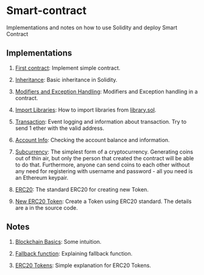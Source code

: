 # Smart-contract

Implementations and notes on how to use Solidity and deploy Smart Contract

## Implementations

1. [First contract](../master/firstContract.sol): Implement simple contract.

2. [Inheritance](../master/Inheritance.sol): Basic inheritance in Solidity.

3. [Modifiers and Exception Handling](../master/CustomModifiersErrorHandling.sol): Modifiers and Exception handling in a contract.

4. [Import Libraries](../master/ImportLibraries.sol): How to import libraries from [library.sol](../blob/master/library.sol).

5. [Transaction](../master/transaction.sol): Event logging and information about transaction. Try to send 1 ether with the valid address.

6. [Account Info](../master/accountInfo.sol): Checking the account balance and information.

7. [Subcurrency](../master/subCurrency): The simplest form of a cryptocurrency. Generating coins out of thin air, but only the person that created the contract will be able to do that. Furthermore, anyone can send coins to each other without any need for registering with username and password - all you need is an Ethereum keypair. 

8. [ERC20](../master/ERC20.sol): The standard ERC20 for creating new Token.

9. [New ERC20 Token](../master/MyFirstToken.sol): Create a Token using ERC20 standard. The details are a in the source code.

## Notes

1. [Blockchain Basics](http://solidity.readthedocs.io/en/v0.4.24/introduction-to-smart-contracts.html): Some intuition.

2. [Fallback function](../master/fallback.md): Explaining fallback function.

3. [ERC20 Tokens](https://www.youtube.com/watch?v=cqZhNzZoMh8): Simple explanation for ERC20 Tokens.

